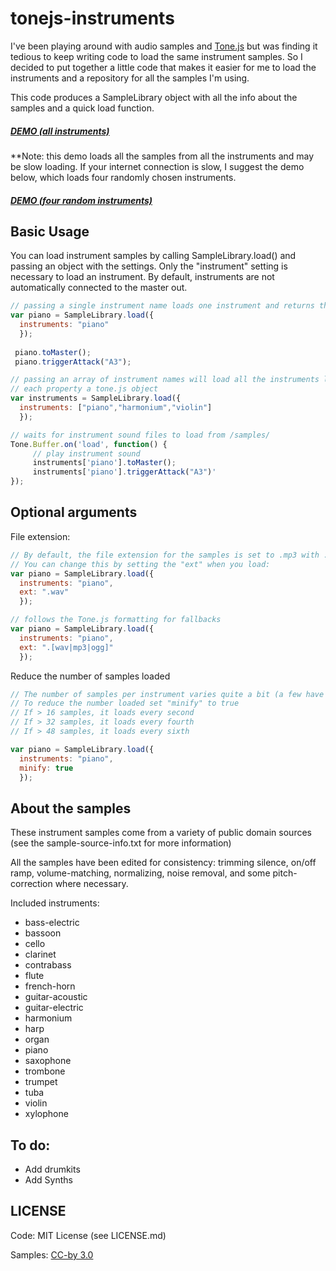 # tonejs-instruments

I've been playing around with audio samples and [Tone.js](https://tonejs.github.io/) but was finding it tedious to keep writing code to load the same instrument samples.
So I decided to put together a little code that makes it easier for me to load the instruments and a repository for all the samples I'm using.

This code produces a SampleLibrary object with all the info about the samples and a quick load function.

##### [DEMO (all instruments)](https://nbrosowsky.github.io/tonejs-instruments/demo.html)
**Note: this demo loads all the samples from all the instruments and may be slow loading. If your internet connection is slow, I suggest the demo below, which loads four randomly chosen instruments.

##### [DEMO (four random instruments)](https://nbrosowsky.github.io/tonejs-instruments/demo-min.html)

## Basic Usage

You can load instrument samples by calling SampleLibrary.load() and passing an object with the settings. 
Only the "instrument" setting is necessary to load an instrument. By default, instruments are not automatically connected to the master out.

```javascript
// passing a single instrument name loads one instrument and returns the tone.js object
var piano = SampleLibrary.load({
  instruments: "piano"
  });
  
 piano.toMaster();
 piano.triggerAttack("A3");

// passing an array of instrument names will load all the instruments listed returning a new object, 
// each property a tone.js object
var instruments = SampleLibrary.load({
  instruments: ["piano","harmonium","violin"]
  });

// waits for instrument sound files to load from /samples/
Tone.Buffer.on('load', function() {
     // play instrument sound
     instruments['piano'].toMaster();
     instruments['piano'].triggerAttack("A3")'
});

```

## Optional arguments

File extension:
```javascript
// By default, the file extension for the samples is set to .mp3 with .ogg as a fallback. 
// You can change this by setting the "ext" when you load:
var piano = SampleLibrary.load({
  instruments: "piano",
  ext: ".wav"
  });

// follows the Tone.js formatting for fallbacks
var piano = SampleLibrary.load({
  instruments: "piano",
  ext: ".[wav|mp3|ogg]"
  });

```

Reduce the number of samples loaded
```javascript
// The number of samples per instrument varies quite a bit (a few have more than 60)
// To reduce the number loaded set "minify" to true
// If > 16 samples, it loads every second
// If > 32 samples, it loads every fourth
// If > 48 samples, it loads every sixth

var piano = SampleLibrary.load({
  instruments: "piano",
  minify: true
  });
```

## About the samples

These instrument samples come from a variety of public domain sources (see the sample-source-info.txt for more information)

All the samples have been edited for consistency: trimming silence, on/off ramp, volume-matching, normalizing, noise removal, and some pitch-correction where necessary.

Included instruments:
- bass-electric
- bassoon
- cello
- clarinet
- contrabass
- flute
- french-horn
- guitar-acoustic
- guitar-electric
- harmonium
- harp
- organ
- piano
- saxophone
- trombone
- trumpet
- tuba
- violin
- xylophone

## To do:
- Add drumkits
- Add Synths

## LICENSE

Code: MIT License (see LICENSE.md)

Samples: [CC-by 3.0](https://creativecommons.org/licenses/by/3.0/)
